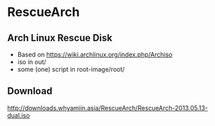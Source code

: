 RescueArch
==========

Arch Linux Rescue Disk
----------------------

-	Based on https://wiki.archlinux.org/index.php/Archiso
-	iso in out/
-	some (one) script in root-image/root/

Download
--------
http://downloads.whyamiin.asia/RescueArch/RescueArch-2013.05.13-dual.iso
